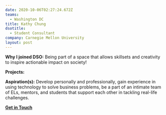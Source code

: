 ```yaml
---
date: 2020-10-06T02:27:24.672Z
teams:
  - Washington DC
title: Kathy Chung
dsotitle:
  - Student Consultant
company: Carnegie Mellon University
layout: post
---
```

**Why I joined DSO:** Being part of a space that allows skillsets and creativity to inspire actionable impact on society!

**Projects:** 

**Aspiration(s):** Develop personally and professionally, gain experience in using technology to solve business problems, be a part of an intimate team of ELs, mentors, and students that support each other in tackling real-life challenges.

**[Get in Touch](mailto:kathychung@dsoglobal.org)**